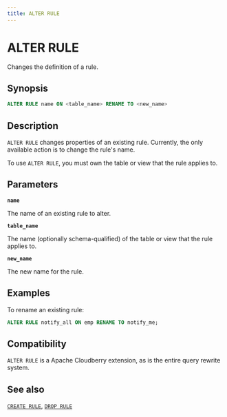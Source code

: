 ```yaml
---
title: ALTER RULE
---
```


# ALTER RULE

Changes the definition of a rule.

## Synopsis

```sql
ALTER RULE name ON <table_name> RENAME TO <new_name>
```

## Description

`ALTER RULE` changes properties of an existing rule. Currently, the only available action is to change the rule's name.

To use `ALTER RULE`, you must own the table or view that the rule applies to.

## Parameters

**`name`**

The name of an existing rule to alter.

**`table_name`**

The name (optionally schema-qualified) of the table or view that the rule applies to.

**`new_name`**

The new name for the rule.

## Examples

To rename an existing rule:

```sql
ALTER RULE notify_all ON emp RENAME TO notify_me; 
```

## Compatibility

`ALTER RULE` is a Apache Cloudberry extension, as is the entire query rewrite system.

## See also

[`CREATE RULE`](/docs/sql-stmts/create-rule.md), [`DROP RULE`](/docs/sql-stmts/drop-rule.md)
